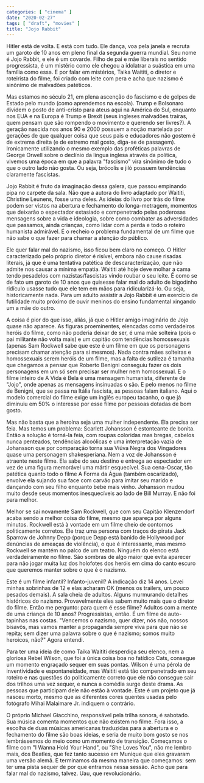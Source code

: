 ```yaml
---
categories: [ "cinema" ]
date: "2020-02-27"
tags: [ "draft", "movies" ]
title: "Jojo Rabbit"
---
```

Hitler está de volta. E está com tudo. Ele dança, voa pela janela e
recruta um garoto de 10 anos em pleno final da segunda guerra mundial. Seu
nome é Jojo Rabbit, e ele é um covarde. Filho de pai e mãe liberais
no sentido progressista, é um mistério como ele chegou a idolatrar a
suástica em uma família como essa. E por falar em mistérios, Taika
Waititi, o diretor e roteirista do filme, foi criado com leite com pera
e acha que nazismo é sinônimo de malvadões patéticos.

Mas estamos no século 21, em plena ascenção do fascismo e de golpes de
Estado pelo mundo (como aprendemos na escola). Trump e Bolsonaro dividem
o posto de anti-cristo para ateus aqui na América do Sul, enquanto nos
EUA e na Europa é Trump e Brexit (seus ingleses malvadões traíras, quem
pensam que são rompendo o movimento e querendo ser livres?). A geração
nascida nos anos 90 e 2000 possuem a noção martelada por gerações de
que qualquer coisa que seus pais e educadores não gostem é de extrema
direita (e de extremo mal gosto, diga-se de passagem). Ironicamente
utilizando o mesmo exemplo das proféticas palavras de George Orwell
sobre o declínio da língua inglesa através da política, vivemos
uma época em que a palavra "fascismo" vira sinônimo de tudo o que o
outro lado não gosta. Ou seja, brócolis e jiló possuem tendências
claramente fascistas.

Jojo Rabbit é fruto da imaginação dessa galera, que passou empinando
pipa no carpete da sala. Não que a autora do livro adaptado por Waititi,
Christine Leunens, fosse uma deles. As ideias do livro por trás do filme
podem ser vistos na abertura e fechamento do longa-metragem, momentos
que deixarão o espectador extasiado e compenetrado pelas poderosas
mensagens sobre a vida e ideologia, sobre como combater as adversidades
que passamos, ainda crianças, como lidar com a perda e todo o roteiro
humanista admirável. É o recheio o problema fundamental de um filme
que não sabe o que fazer para chamar a atenção do público.

Ele quer falar mal do nazismo, isso ficou bem claro no começo. O Hitler
caracterizado pelo próprio diretor é risível, embora não cause risadas
literais, já que é uma tentativa patética de descaracterização,
que não admite nos causar a mínima empatia. Waititi até hoje deve
molhar a cama tendo pesadelos com nazistas/fascistas vindo roubar o seu
leite. É como se de fato um garoto de 10 anos que quisesse falar mal
do adulto de bigodinho ridículo usasse tudo que ele tem em mãos para
ridicularizá-lo. Ou seja, historicamente nada. Para um adulto assistir
a Jojo Rabbit é um exercício de futilidade muito próximo de ouvir
meninos do ensino fundamental xingando um a mãe do outro.

A coisa é pior do que isso, aliás, já que o Hitler amigo imaginário
de Jojo quase não aparece. As figuras proeminentes, elencadas como
verdadeiros heróis do filme, como não poderia deixar de ser, é uma
mãe solteira (pois o pai militante não volta mais) e um capitão com
tendências homossexuais (apenas Sam Rockwell sabe que este é um filme
em que os personagens precisam chamar atenção para si mesmos). Nada
contra mães solteiras e homossexuais serem heróis de um filme, mas a
falta de sutileza é tamanha que chegamos a pensar que Roberto Benigni
conseguiu fazer os dois personagens em um só sem precisar ser mulher
nem homossexual. E o filme inteiro de A Vida é Bela é uma mensagem
humanista, diferente de "Jojo", onde apenas as mensagens insinuadas o
são. E pelo menos no filme de Benigni, que se passa na Itália fascista,
as pessoas falam italiano. Aqui o modelo comercial do filme exige um
inglês europeu tacanho, o que já diminuiu em 50% o interesse por esse
filme por pessoas dotadas de bom gosto.

Mas não basta que a heroína seja uma mulher independente. Ela precisa
ser feia. Mas temos um problema: Scarlett Johansson é estonteante de
bonita. Então a solução é torná-la feia, com roupas coloridas
mas bregas, cabelos nunca penteados, tendências alcoólicas e uma
interpretação vazia de Johansson que por comparação torna sua Viúva
Negra dos Vingadores quase uma personagem shakesperiana. Nem a voz de
Johansson é atraente neste filme. Ela sabe do seu destino e entrega ao
espectador em vez de uma figura memorável uma mártir esquecível. Sua
cena-Oscar, tão patética quanto todo o filme A Forma da Água (também
oscarizado), envolve ela sujando sua face com carvão para imitar seu
marido e dançando com seu filho enquanto bebe mais vinho. Johansson
mudou muito desde seus momentos inesquecíveis ao lado de Bill Murray. E
não foi para melhor.

Melhor se sai novamente Sam Rockwell, que com seu Capitão Klenzendorf
acaba sendo a melhor coisa do filme, mesmo que apareça por alguns
minutos. Rockwell está à vontade em um filme cheio de contornos
politicamente corretos. Ele traz uma persona com traços do pirata
Jack Sparrow de Johnny Depp (porque Depp está banido de Hollywood por
denúncias de ameaças de violência), o que é interessante, mas mesmo
Rockwell se mantém no palco de um teatro. Ninguém do elenco está
verdadeiramente no filme. São sombras de algo maior que evita aparecer
para não jogar muita luz dos holofotes dos heróis em cima do canto
escuro que queremos manter sobre o que é o nazismo.

Este é um filme infantil? Infanto-juvenil? A indicação diz 14
anos. Levei minhas sobrinhas de 12 e elas acharam OK (menos os trailers,
um pouco pesados demais). A sala cheia de adultos. Alguns murmurando
detalhes históricos do nazismo. Provavelmente eles sabem muito mais que
o diretor do filme. Então me pergunto: para quem é esse filme? Adultos
com a mente de uma criança de 10 anos? Progressistas, então. É um
filme de auto-tapinhas nas costas. "Vencemos o nazismo, quer dizer,
nós não, nossos bisavôs, mas vamos manter a propaganda sempre viva
para que não se repita; sem dizer uma palavra sobre o que é nazismo;
somos muito heroicos, não?" Agora entendi.

Para ter uma ideia de como Taika Waititi desperdiça seu elenco,
nem a gloriosa Rebel Wilson, que foi a única coisa boa no fatídico
Cats, consegue um momento engraçado sequer em suas pontas. Wilson
é uma pérola de inventividade e espontaneidade, mas Waititi está
tão compenetrado em seu roteiro e nas questões do politicamente
correto que ele não consegue sair dos trilhos uma vez sequer, e nunca a
comédia surge deste drama. As pessoas que participam dele não estão à
vontade. Este é um projeto que já nasceu morto, mesmo que as diferentes
cores quentes usadas pelo fotógrafo Mihai Malaimare Jr. indiquem o
contrário.

O próprio Michael Giacchino, responsável pela trilha sonora, é
sabotado. Sua música comenta momentos que não existem no filme. Fora
isso, a escolha de duas músicas americanas traduzidas para a abertura
e o fechamento do filme são boas ideias, e seria de muito bom gosto se
nos lembrássemos do meio como um momento de transição. Começamos o
filme com "I Wanna Hold Your Hand", ou "She Loves You", não me lembro
mais, dos Beatles, que fez tanto sucesso em Munique que eles gravaram
uma versão alemã. E terminamos da mesma maneira que começamos: sem
ter uma pista sequer de por que entramos nessa sessão. Acho que para
falar mal do nazismo, talvez. Uau, que revolucionário.
